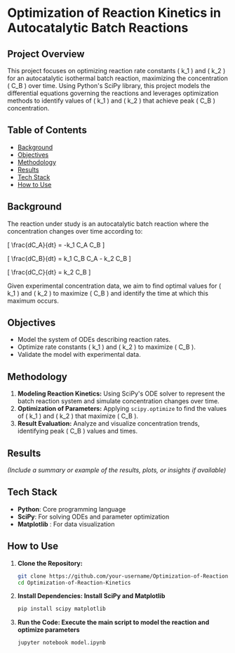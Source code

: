 # Optimization of Reaction Kinetics in Autocatalytic Batch Reactions

## Project Overview
This project focuses on optimizing reaction rate constants \( k_1 \) and \( k_2 \) for an autocatalytic isothermal batch reaction, maximizing the concentration \( C_B \) over time. Using Python's SciPy library, this project models the differential equations governing the reactions and leverages optimization methods to identify values of \( k_1 \) and \( k_2 \) that achieve peak \( C_B \) concentration.

## Table of Contents
- [Background](#background)
- [Objectives](#objectives)
- [Methodology](#methodology)
- [Results](#results)
- [Tech Stack](#tech-stack)
- [How to Use](#how-to-use)

## Background
The reaction under study is an autocatalytic batch reaction where the concentration changes over time according to:

\[
\frac{dC_A}{dt} = -k_1 C_A C_B
\]

\[
\frac{dC_B}{dt} = k_1 C_B C_A - k_2 C_B
\]

\[
\frac{dC_C}{dt} = k_2 C_B
\]

Given experimental concentration data, we aim to find optimal values for \( k_1 \) and \( k_2 \) to maximize \( C_B \) and identify the time at which this maximum occurs.

## Objectives
- Model the system of ODEs describing reaction rates.
- Optimize rate constants \( k_1 \) and \( k_2 \) to maximize \( C_B \).
- Validate the model with experimental data.

## Methodology
1. **Modeling Reaction Kinetics:** Using SciPy's ODE solver to represent the batch reaction system and simulate concentration changes over time.
2. **Optimization of Parameters:** Applying `scipy.optimize` to find the values of \( k_1 \) and \( k_2 \) that maximize \( C_B \).
3. **Result Evaluation:** Analyze and visualize concentration trends, identifying peak \( C_B \) values and times.

## Results
*(Include a summary or example of the results, plots, or insights if available)*

## Tech Stack
- **Python**: Core programming language
- **SciPy**: For solving ODEs and parameter optimization
- **Matplotlib** : For data visualization

## How to Use
1. **Clone the Repository:**
   ```bash
   git clone https://github.com/your-username/Optimization-of-Reaction-Kinetics.git
   cd Optimization-of-Reaction-Kinetics
   
2. **Install Dependencies: Install SciPy and Matplotlib**
   ```bash
   pip install scipy matplotlib

3. **Run the Code: Execute the main script to model the reaction and optimize parameters**
   ```bash
   jupyter notebook model.ipynb
